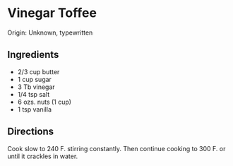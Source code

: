 # Vinegar Toffee

Origin: Unknown, typewritten

## Ingredients

- 2/3 cup butter
- 1 cup sugar
- 3 Tb vinegar
- 1/4 tsp salt
- 6 ozs. nuts (1 cup)
- 1 tsp vanilla

## Directions

Cook slow to 240 F. stirring constantly. Then continue cooking to 300 F. or until it crackles in water.